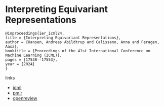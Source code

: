 # Interpreting Equivariant Representations

```
@inproceedings{ier_icml24,
title = {Interpreting Equivariant Representations},
author = {Hansen, Andreas Abildtrup and Calissano, Anna and Feragen, Aasa},
booktitle = {Proceedings of the 41st International Conference on Machine Learning (ICML)},
pages = {17538--17553},
year = {2024}
}
```

links
- [icml](https://icml.cc/Conferences/2024/Schedule?showEvent=32789)
- [pmlr](https://proceedings.mlr.press/v235/hansen24a.html)
- [openreview](https://openreview.net/forum?id=vFk9fqXLst)
